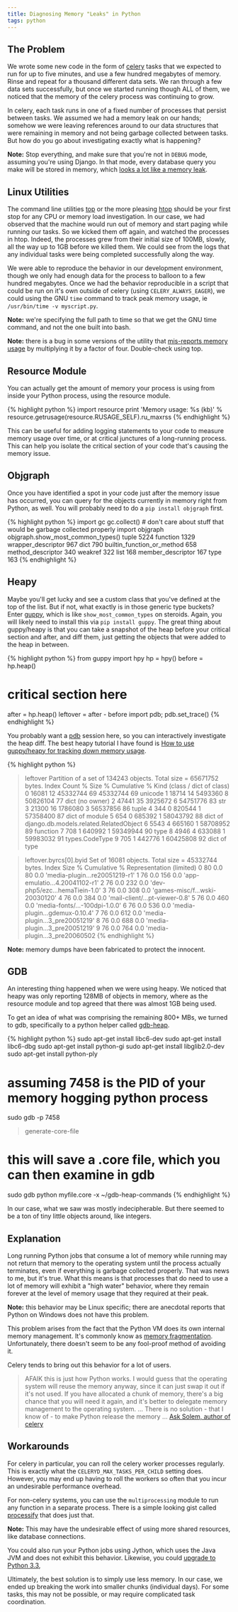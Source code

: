 ```yaml
---
title: Diagnosing Memory "Leaks" in Python
tags: python
---
```


## The Problem

We wrote some new code in the form of [celery](https://github.com/celery/celery) tasks that we expected to run for up to five minutes, and use a few hundred megabytes of memory. Rinse and repeat for a thousand different data sets. We ran through a few data sets successfully, but once we started running though ALL of them, we noticed that the memory of the celery process was continuing to grow.

In celery, each task runs in one of a fixed number of processes that persist between tasks. We assumed we had a memory leak on our hands; somehow we were leaving references around to our data structures that were remaining in memory and not being garbage collected between tasks. But how do you go about investigating exactly what is happening?

**Note:** Stop everything, and make sure that you're not in `DEBUG` mode, assuming you're using Django. In that mode, every database query you make will be stored in memory, which [looks a lot like a memory leak](https://docs.djangoproject.com/en/dev/faq/models/#why-is-django-leaking-memory).

## Linux Utilities

The command line utilities [top](http://linux.about.com/od/commands/l/blcmdl1_top.htm) or the more pleasing [htop](http://htop.sourceforge.net/) should be your first stop for any CPU or memory load investigation. In our case, we had observed that the machine would run out of memory and start paging while running our tasks. So we kicked them off again, and watched the processes in htop. Indeed, the processes grew from their initial size of 100MB, slowly, all the way up to 1GB before we killed them. We could see from the logs that any individual tasks were being completed successfully along the way.

We were able to reproduce the behavior in our development environment, though we only had enough data for the process to balloon to a few hundred megabytes. Once we had the behavior reproducible in a script that could be run on it's own outside of celery (using `CELERY_ALWAYS_EAGER`), we could using the GNU `time` command to track peak memory usage, ie `/usr/bin/time -v myscript.py`.

**Note:** we're specifying the full path to time so that we get the GNU time command, and not the one built into bash.

**Note:** there is a bug in some versions of the utility that [mis-reports memory usage](https://bugzilla.redhat.com/show_bug.cgi?id=702826) by multiplying it by a factor of four. Double-check using top.

## Resource Module

You can actually get the amount of memory your process is using from inside your Python process, using the resource module.

{% highlight python %}
import resource
print 'Memory usage: %s (kb)' % resource.getrusage(resource.RUSAGE_SELF).ru_maxrss
{% endhighlight %}

This can be useful for adding logging statements to your code to measure memory usage over time, or at critical junctures of a long-running process. This can help you isolate the critical section of your code that's causing the memory issue.

## Objgraph

Once you have identified a spot in your code just after the memory issue has occurred, you can query for the objects currently in memory right from Python, as well. You will probably need to do a `pip install objgraph` first.

{% highlight python %}
import gc
gc.collect()  # don't care about stuff that would be garbage collected properly
import objgraph
objgraph.show_most_common_types()
tuple                      5224
function                   1329
wrapper_descriptor         967
dict                       790
builtin_function_or_method 658
method_descriptor          340
weakref                    322
list                       168
member_descriptor          167
type                       163
{% endhighlight %}

## Heapy

Maybe you'll get lucky and see a custom class that you've defined at the top of the list. But if not, what exactly is in those generic type buckets? Enter [guppy](http://guppy-pe.sourceforge.net/), which is like `show_most_common_types` on steroids. Again, you will likely need to install this via `pip install guppy`. The great thing about guppy/heapy is that you can take a snapshot of the heap before your critical section and after, and diff them, just getting the objects that were added to the heap in between.

{% highlight python %}
from guppy import hpy
hp = hpy()
before = hp.heap()

# critical section here

after = hp.heap()
leftover = after - before
import pdb; pdb.set_trace()
{% endhighlight %}

You probably want a [pdb](http://docs.python.org/2/library/pdb.html) session here, so you can interactively investigate the heap diff. The best heapy tutorial I have found is [How to use guppy/heapy for tracking down memory usage](http://www.smira.ru/wp-content/uploads/2011/08/heapy.html).

{% highlight python %}
>leftover
Partition of a set of 134243 objects. Total size = 65671752 bytes.
 Index  Count   %     Size   % Cumulative  % Kind (class / dict of class)
     0  16081  12 45332744  69  45332744  69 unicode
     1  18714  14  5493360   8  50826104  77 dict (no owner)
     2  47441  35  3925672   6  54751776  83 str
     3  21300  16  1786080   3  56537856  86 tuple
     4    344   0   820544   1  57358400  87 dict of module
     5    654   0   685392   1  58043792  88 dict of django.db.models.related.RelatedObject
     6   5543   4   665160   1  58708952  89 function
     7    708   1   640992   1  59349944  90 type
     8   4946   4   633088   1  59983032  91 types.CodeType
     9    705   1   442776   1  60425808  92 dict of type

>leftover.byrcs[0].byid
Set of 16081 <unicode> objects. Total size = 45332744 bytes.
 Index     Size   %   Cumulative  %   Representation (limited)
     0       80   0.0        80   0.0 'media-plugin...re20051219-r1'
     1       76   0.0       156   0.0 'app-emulatio...4.20041102-r1'
     2       76   0.0       232   0.0 'dev-php5/ezc...hemaTiein-1.0'
     3       76   0.0       308   0.0 'games-misc/f...wski-20030120'
     4       76   0.0       384   0.0 'mail-client/...pt-viewer-0.8'
     5       76   0.0       460   0.0 'media-fonts/...-100dpi-1.0.0'
     6       76   0.0       536   0.0 'media-plugin...gdemux-0.10.4'
     7       76   0.0       612   0.0 'media-plugin...3_pre20051219'
     8       76   0.0       688   0.0 'media-plugin...3_pre20051219'
     9       76   0.0       764   0.0 'media-plugin...3_pre20060502
{% endhighlight %}

**Note:** memory dumps have been fabricated to protect the innocent.

## GDB

An interesting thing happened when we were using heapy. We noticed that heapy was only reporting 128MB of objects in memory, where as the resource module and top agreed that there was almost 1GB being used.

To get an idea of what was comprising the remaining 800+ MBs, we turned to gdb, specifically to a python helper called [gdb-heap](https://github.com/rogerhu/gdb-heap).

{% highlight python %}
sudo apt-get install libc6-dev
sudo apt-get install libc6-dbg
sudo apt-get install python-gi
sudo apt-get install libglib2.0-dev
sudo apt-get install python-ply

# assuming 7458 is the PID of your memory hogging python process
sudo gdb -p 7458
>generate-core-file

# this will save a .core file, which you can then examine in gdb
sudo gdb python myfile.core -x ~/gdb-heap-commands
{% endhighlight %}

In our case, what we saw was mostly indecipherable. But there seemed to be a ton of tiny little objects around, like integers.

## Explanation

Long running Python jobs that consume a lot of memory while running may not return that memory to the operating system until the process actually terminates, even if everything is garbage collected properly. That was news to me, but it's true. What this means is that processes that do need to use a lot of memory will exhibit a "high water" behavior, where they remain forever at the level of memory usage that they required at their peak.

**Note:** this behavior may be Linux specific; there are anecdotal reports that Python on Windows does not have this problem.

This problem arises from the fact that the Python VM does its own internal memory management. It's commonly know as [memory fragmentation](http://revista.python.org.ar/2/en/html/memory-fragmentation.html). Unfortunately, there doesn't seem to be any fool-proof method of avoiding it.

Celery tends to bring out this behavior for a lot of users.

> AFAIK this is just how Python works. I would guess that the operating system will reuse the memory anyway, since it can just swap it out if it's not used.  If you have allocated a chunk of memory, there's a big chance that you will need it again, and it's better to delegate memory management to the operating system.
> ... There is no solution - that I know of - to make Python release the memory ... [Ask Solem, author of celery](https://groups.google.com/forum/#!topic/celery-users/jVc3I3kPtlw)


## Workarounds

For celery in particular, you can roll the celery worker processes regularly. This is exactly what the `CELERYD_MAX_TASKS_PER_CHILD` setting does. However, you may end up having to roll the workers so often that you incur an undesirable performance overhead.

For non-celery systems, you can use the `multiprocessing` module to run any function in a separate process. There is a simple looking gist called [processify](https://gist.github.com/schlamar/2311116) that does just that.

**Note:** This may have the undesirable effect of using more shared resources, like database connections.

You could also run your Python jobs using Jython, which uses the Java JVM and does not exhibit this behavior. Likewise, you could [upgrade to Python 3.3](http://bugs.python.org/issue11849),

Ultimately, the best solution is to simply use less memory. In our case, we ended up breaking the work into smaller chunks (individual days). For some tasks, this may not be possible, or may require complicated task coordination.
